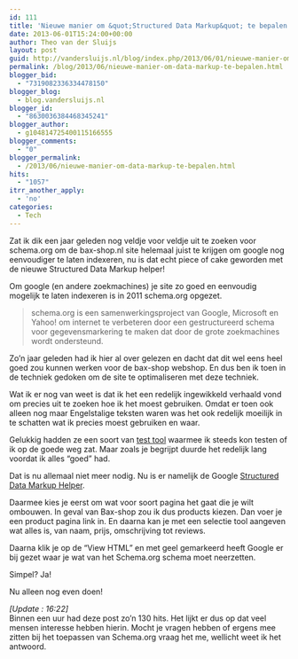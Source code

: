 ```yaml
---
id: 111
title: 'Nieuwe manier om &quot;Structured Data Markup&quot; te bepalen'
date: 2013-06-01T15:24:00+00:00
author: Theo van der Sluijs
layout: post
guid: http://vandersluijs.nl/blog/index.php/2013/06/01/nieuwe-manier-om-data-markup-te-bepalen/
permalink: /blog/2013/06/nieuwe-manier-om-data-markup-te-bepalen.html
blogger_bid:
  - "7319082336334478150"
blogger_blog:
  - blog.vandersluijs.nl
blogger_id:
  - "8630036384468345241"
blogger_author:
  - g104814725400115166555
blogger_comments:
  - "0"
blogger_permalink:
  - /2013/06/nieuwe-manier-om-data-markup-te-bepalen.html
hits:
  - "1057"
itrr_another_apply:
  - 'no'
categories:
  - Tech
---
```

Zat ik dik een jaar geleden nog veldje voor veldje uit te zoeken voor schema.org om de bax-shop.nl site helemaal juist te krijgen om google nog eenvoudiger te laten indexeren, nu is dat echt piece of cake geworden met de nieuwe Structured Data Markup helper!

<!--more-->

Om google (en andere zoekmachines) je site zo goed en eenvoudig mogelijk te laten indexeren is in 2011 schema.org opgezet.

> schema.org is een samenwerkingsproject van Google, Microsoft en Yahoo! om internet te verbeteren door een gestructureerd schema voor gegevensmarkering te maken dat door de grote zoekmachines wordt ondersteund.

Zo&#8217;n jaar geleden had ik hier al over gelezen en dacht dat dit wel eens heel goed zou kunnen werken voor de bax-shop webshop. En dus ben ik toen in de techniek gedoken om de site te optimaliseren met deze techniek.

Wat ik er nog van weet is dat ik het een redelijk ingewikkeld verhaald vond om precies uit te zoeken hoe ik het moest gebruiken. Omdat er toen ook alleen nog maar Engelstalige teksten waren was het ook redelijk moeilijk in te schatten wat ik precies moest gebruiken en waar.

Gelukkig hadden ze een soort van <a title="Tool voor gestructureerde gegevenstests" href="https://vandersluijs.nl/schema.org%20is%20een%20samenwerkingsproject%20van%20Google,%20Microsoft%20en%20Yahoo!%20om%20internet%20te%20verbeteren%20door%20een%20gestructureerd%20schema%20voor%20gegevensmarkering%20te%20maken%20dat%20door%20de%20grote%20zoekmachines%20wordt%20ondersteund." target="_blank">test tool</a> waarmee ik steeds kon testen of ik op de goede weg zat. Maar zoals je begrijpt duurde het redelijk lang voordat ik alles &#8220;goed&#8221; had.

Dat is nu allemaal niet meer nodig. Nu is er namelijk de Google <a title="Structured Data Markup Helper" href="https://www.google.com/webmasters/markup-helper/?&hl=EN" target="_blank">Structured Data Markup Helper</a>.

Daarmee kies je eerst om wat voor soort pagina het gaat die je wilt ombouwen. In geval van Bax-shop zou ik dus products kiezen. Dan voer je een product pagina link in. En daarna kan je met een selectie tool aangeven wat alles is, van naam, prijs, omschrijving tot reviews.

Daarna klik je op de &#8220;View HTML&#8221; en met geel gemarkeerd heeft Google er bij gezet waar je wat van het Schema.org schema moet neerzetten.

Simpel? Ja!

Nu alleen nog even doen!

_[Update : 16:22]_  
Binnen een uur had deze post zo&#8217;n 130 hits. Het lijkt er dus op dat veel mensen interesse hebben hierin. Mocht je vragen hebben of ergens mee zitten bij het toepassen van Schema.org vraag het me, wellicht weet ik het antwoord.